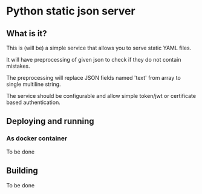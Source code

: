 # Python static json server
## What is it?
This is (will be) a simple service that allows you to serve static YAML files. <br>

It will have preprocessing of given json to check if they do not contain mistakes. <br>

The preprocessing will replace JSON fields named 'text' from array to single multiline string.  <br>

The service should be configurable and allow simple token/jwt or certificate based authentication.

## Deploying and running

### As docker container
To be done

## Building
To be done
